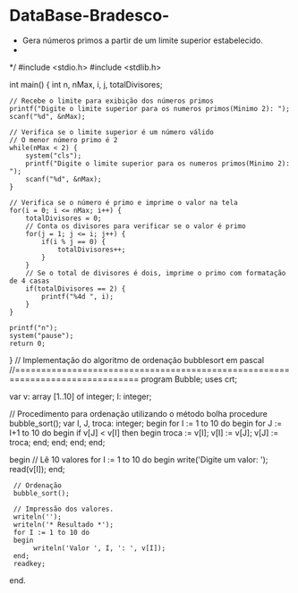 # DataBase-Bradesco-
 * Gera números primos a partir de um limite superior estabelecido.
 *
 */
#include <stdio.h>
#include <stdlib.h>
 
int main() {
    int n, nMax, i, j, totalDivisores;
 
    // Recebe o limite para exibição dos números primos
    printf("Digite o limite superior para os numeros primos(Minimo 2): ");
    scanf("%d", &nMax);
 
    // Verifica se o limite superior é um número válido
    // O menor número primo é 2
    while(nMax < 2) {
        system("cls");
        printf("Digite o limite superior para os numeros primos(Minimo 2): ");
        scanf("%d", &nMax);
    }
 
    // Verifica se o número é primo e imprime o valor na tela
    for(i = 0; i <= nMax; i++) {
        totalDivisores = 0;
        // Conta os divisores para verificar se o valor é primo
        for(j = 1; j <= i; j++) {
            if(i % j == 0) {
                totalDivisores++;
            }
        }
        // Se o total de divisores é dois, imprime o primo com formatação de 4 casas
        if(totalDivisores == 2) {
            printf("%4d ", i);
        }
    }
 
    printf("n");
    system("pause");
    return 0;
}
// Implementação do algoritmo de ordenação bubblesort em pascal
//==============================================================================
program Bubble;
uses crt;
 
var
   v: array [1..10] of integer;
   I: integer;
 
// Procedimento para ordenação utilizando o método bolha
procedure bubble_sort();
var
   I, J, troca: integer;
begin
     for I := 1 to 10 do
     begin
          for J := I+1 to 10 do
          begin
               if v[J] < v[I] then
               begin
                    troca := v[I];
                    v[I] := v[J];
                    v[J] := troca;
               end;
          end;
     end;
end;
 
begin
     // Lê 10 valores
     for I := 1 to 10 do
     begin
          write('Digite um valor: ');
          read(v[I]);
     end;
 
     // Ordenação
     bubble_sort();
 
     // Impressão dos valores.
     writeln('');
     writeln('* Resultado *');
     for I := 1 to 10 do
     begin
          writeln('Valor ', I, ': ', v[I]);
     end;
     readkey;
end.
